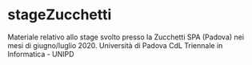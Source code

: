 # stageZucchetti
Materiale relativo allo stage svolto presso la Zucchetti SPA (Padova) nei mesi di giugno/luglio 2020.  Università di Padova CdL Triennale in Informatica - UNIPD
